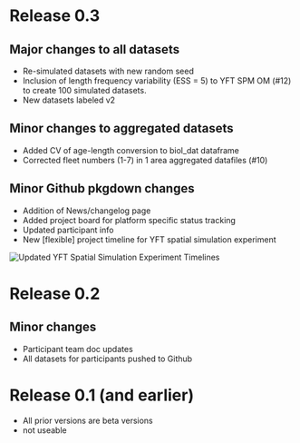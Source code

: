 
# Release 0.3
## Major changes to all datasets
* Re-simulated datasets with new random seed
* Inclusion of length frequency variability (ESS = 5) to YFT SPM OM (#12) to create 100 simulated datasets.
* New datasets labeled v2

## Minor changes to aggregated datasets
* Added CV of age-length conversion to biol_dat dataframe
* Corrected fleet numbers (1-7) in 1 area aggregated datafiles (#10)

## Minor Github pkgdown changes
* Addition of News/changelog page
* Added project board for platform specific status tracking
* Updated participant info
* New [flexible] project timeline for YFT spatial simulation experiment

![Updated YFT Spatial Simulation Experiment Timelines](C:/Users/caren.barcelo/Documents/GitHub/Spatial-Assessment-Modeling-Workshop/docs/articles/images/gantt_chart_91321.png "YFT Spatial Simulation Experiment Timelines")

# Release 0.2
## Minor changes
* Participant team doc updates
* All datasets for participants pushed to Github

# Release 0.1 (and earlier)
* All prior versions are beta versions
* not useable

